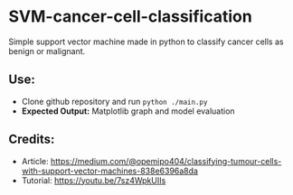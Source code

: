 # SVM-cancer-cell-classification
Simple support vector machine made in python to classify cancer cells as benign or malignant.

## Use:
- Clone github repository and run ```python ./main.py```
- **Expected Output:** Matplotlib graph and model evaluation

## Credits:
- Article: https://medium.com/@opemipo404/classifying-tumour-cells-with-support-vector-machines-838e6396a8da
- Tutorial: https://youtu.be/7sz4WpkUIIs

